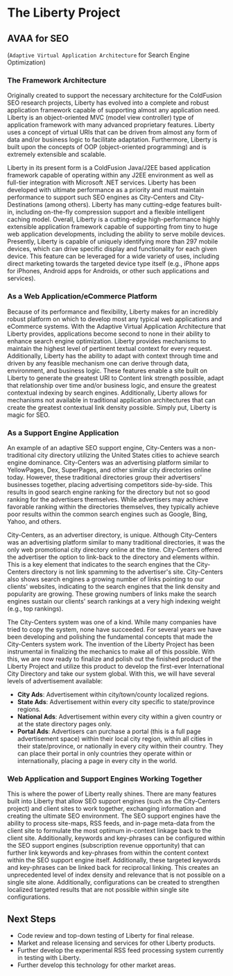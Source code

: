 # The Liberty Project

## AVAA for SEO
(`Adaptive Virtual Application Architecture` for Search Engine Optimization)

### The Framework Architecture

Originally created to support the necessary architecture for the ColdFusion SEO research projects, Liberty has evolved into a complete and robust application framework capable of supporting almost any application need. Liberty is an object-oriented MVC (model view controller) type of application framework with many advanced proprietary features. Liberty uses a concept of virtual URIs that can be driven from almost any form of data and/or business logic to facilitate adaptation. Furthermore, Liberty is built upon the concepts of OOP (object-oriented programming) and is extremely extensible and scalable.

Liberty in its present form is a ColdFusion Java/J2EE based application framework capable of operating within any J2EE environment as well as full-tier integration with Microsoft .NET services. Liberty has been developed with ultimate performance as a priority and must maintain performance to support such SEO engines as City-Centers and City-Destinations (among others). Liberty has many cutting-edge features built-in, including on-the-fly compression support and a flexible intelligent caching model. Overall, Liberty is a cutting-edge high-performance highly extensible application framework capable of supporting from tiny to huge web application developments, including the ability to serve mobile devices. Presently, Liberty is capable of uniquely identifying more than 297 mobile devices, which can drive specific display and functionality for each given device. This feature can be leveraged for a wide variety of uses, including direct marketing towards the targeted device type itself (e.g., iPhone apps for iPhones, Android apps for Androids, or other such applications and services).

### As a Web Application/eCommerce Platform

Because of its performance and flexibility, Liberty makes for an incredibly robust platform on which to develop most any typical web applications and eCommerce systems. With the Adaptive Virtual Application Architecture that Liberty provides, applications become second to none in their ability to enhance search engine optimization. Liberty provides mechanisms to maintain the highest level of pertinent textual context for every request. Additionally, Liberty has the ability to adapt with context through time and driven by any feasible mechanism one can derive through data, environment, and business logic. These features enable a site built on Liberty to generate the greatest URI to Content link strength possible, adapt that relationship over time and/or business logic, and ensure the greatest contextual indexing by search engines. Additionally, Liberty allows for mechanisms not available in traditional application architectures that can create the greatest contextual link density possible. Simply put, Liberty is magic for SEO.

### As a Support Engine Application

An example of an adaptive SEO support engine, City-Centers was a non-traditional city directory utilizing the United States cities to achieve search engine dominance. City-Centers was an advertising platform similar to YellowPages, Dex, SuperPages, and other similar city directories online today. However, these traditional directories group their advertisers' businesses together, placing advertising competitors side-by-side. This results in good search engine ranking for the directory but not so good ranking for the advertisers themselves. While advertisers may achieve favorable ranking within the directories themselves, they typically achieve poor results within the common search engines such as Google, Bing, Yahoo, and others.

City-Centers, as an advertiser directory, is unique. Although City-Centers was an advertising platform similar to many traditional directories, it was the only web promotional city directory online at the time. City-Centers offered the advertiser the option to link-back to the directory and elements within. This is a key element that indicates to the search engines that the City-Centers directory is not link spamming to the advertiser's site. City-Centers also shows search engines a growing number of links pointing to our clients' websites, indicating to the search engines that the link density and popularity are growing. These growing numbers of links make the search engines sustain our clients' search rankings at a very high indexing weight (e.g., top rankings).

The City-Centers system was one of a kind. While many companies have tried to copy the system, none have succeeded. For several years we have been developing and polishing the fundamental concepts that made the City-Centers system work. The invention of the Liberty Project has been instrumental in finalizing the mechanics to make all of this possible. With this, we are now ready to finalize and polish out the finished product of the Liberty Project and utilize this product to develop the first-ever International City Directory and take our system global. With this, we will have several levels of advertisement available:
- **City Ads**: Advertisement within city/town/county localized regions.
- **State Ads**: Advertisement within every city specific to state/province regions.
- **National Ads**: Advertisement within every city within a given country or at the state directory pages only.
- **Portal Ads**: Advertisers can purchase a portal (this is a full page advertisement space) within their local city region, within all cities in their state/province, or nationally in every city within their country. They can place their portal in only countries they operate within or internationally, placing a page in every city in the world.

### Web Application and Support Engines Working Together

This is where the power of Liberty really shines. There are many features built into Liberty that allow SEO support engines (such as the City-Centers project) and client sites to work together, exchanging information and creating the ultimate SEO environment. The SEO support engines have the ability to process site-maps, RSS feeds, and in-page meta-data from the client site to formulate the most optimum in-context linkage back to the client site. Additionally, keywords and key-phrases can be configured within the SEO support engines (subscription revenue opportunity) that can further link keywords and key-phrases from within the content context within the SEO support engine itself. Additionally, these targeted keywords and key-phrases can be linked back for reciprocal linking. This creates an unprecedented level of index density and relevance that is not possible on a single site alone. Additionally, configurations can be created to strengthen localized targeted results that are not possible within single site configurations.

## Next Steps

- Code review and top-down testing of Liberty for final release.
- Market and release licensing and services for other Liberty products.
- Further develop the experimental RSS feed processing system currently in testing with Liberty.
- Further develop this technology for other market areas.
